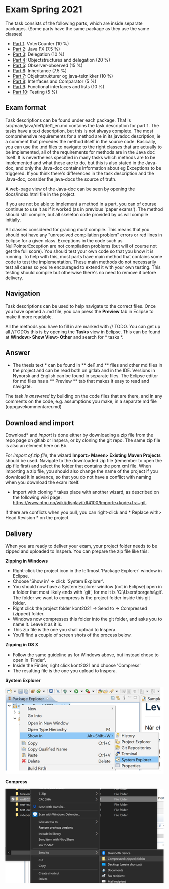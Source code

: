 # Exam Spring 2021

The task consists of the following parts, which are inside separate packages. (Some parts have the same package as they use the same classes)

- [Part 1](src/main/java/del1/del1_en.md): VoterCounter (10 %)
- [Part 2](src/main/java/del2/del2_en.md): Java FX (7.5 %)
- [Part 3](src/main/java/del3/del3_en.md): Delegation (10 %)
- [Part 4](src/main/java/del4/del4_en.md): Objectstructures and delegation (20 %)
- [Part 5](src/main/java/del5_8/del5_8_en.md): Observer-observed (15 %)
- [Part 6](src/main/java/del5_8/del5_8_en.md): Inheritance (7.5 %)
- [Part 7](src/main/java/del5_8/del5_8_en.md): Objektstrukturer og java-teknikker (10 %)
- [Part 8](src/main/java/del5_8/del5_8_en.md): Interfaces and Comparator (5 %)
- [Part 9](src/main/java/del9/del9_en.md): Functional interfaces and lists (10 %)
- [Part 10](src/main/java/del10/del10.md): Testing (5 %)



## Exam format

Task descriptions can be found under each package. That is src/main/java/del1/del1_en.md contains the task description for part 1. The tasks have a text description, but this is not always complete. The most comprehensive requirements for a method are in its javadoc description, ie a comment that precedes the method itself in the source code. Basically, you can use the .md files to navigate to the right classes that are actually to be implemented, all of the requirements for methods are in the Java doc itself. It is nevertheless specified in many tasks which methods are to be implemented and what these are to do, but this is also stated in the Java-doc, and only the Java-doc contains information about eg Exceptions to be triggered. If you think there's differences in the task description and the Java-doc, consider the java-docs the source of truth. 

A web-page view of the Java-doc can be seen by opening the docs/index.html file in the project. 

If you are not be able to implement a method in a part, you can of course continue to use it as if it worked (as in previous 'paper exams'). The method should still compile, but all skeleton code provided by us will compile initially. 

All classes considered for grading must compile. This means that you should not have any "unresolved compilation problem" errors or red lines in Eclipse for a given class.
Exceptions in the code such as NullPointerException are not compilation problems (but will of course not get the full score). You should test your own code so that you know it is running. To help with this, most parts have main method that contains some code to test the implementation. These main methods do not necessarily test all cases so you're encouraged to extend it with your own testing. This testing should compile but otherwise there's no need to remove it before delivery. 

## Navigation

Task descriptions can be used to help navigate to the correct files. Once you have opened a .md file, you can press the **Preview** tab in Eclipse to make it more readable.

All the methods you have to fill in are marked with // TODO. You can get up all //TODOs this is by opening the **Tasks** view in Eclipse. This can be found at **Window> Show View> Other** and search for * tasks *.

## Answer

* The thesis text * can be found in ** del1.md ** files and other md files in the project and can be read both on gitlab and in the IDE. Versions in Nynorsk and English can be found in separate files. The Eclipse editor for md files has a ** Preview ** tab that makes it easy to read and navigate.

The task *is answered* by building on the code files that are there, and in any comments on the code, e.g. assumptions you make, in a separate md file (oppgavekommentarer.md)



## Download and import

  Download* and *import* is done either by downloading a zip file from the repo page on gitlab or Inspera, or by cloning the git repo. The same zip file is also an element here on Bb.

For *import of zip file*, the wizard **Import> Maven> Existing Maven Projects** should be used. Navigate to the downloaded zip file (remember to open the zip file first) and select the folder that contains the pom.xml file. When importing a zip file, you should also change the name of the project if you download it in advance, so that you do not have a conflict with naming when you download the exam itself.

* Import with cloning * takes place with another wizard, as described on the following wiki page: <https://www.ntnu.no/wiki/display/tdt4100/Importe+kode+fra+git>.


If there are conflicts when you pull, you can right-click and * Replace with> Head Revision * on the project.

## Delivery
When you are ready to deliver your exam, your project folder needs to be zipped and uploaded to Inspera. You can prepare the zip file like this:

**Zipping in Windows**
- Right-click the project icon in the leftmost 'Package Explorer' window in Eclipse.
- Choose 'Show in' -> click 'System Explorer'.
- You should now have a System Explorer window (not in Eclipse) open in a folder that most likely ends with 'git', for me it is 'C:\Users\borgeha\git'. The folder we want to compress is the project folder inside this git folder.
- Right click the project folder kont2021 -> Send to  -> Compressed (zipped) folder.
- Windows now compresses this folder into the git folder, and asks you to name it. Leave it as it is.
- This zip file is the one you shall upload to Inspera.
- You'll find a couple of screen shots of the process below.

**Zipping in OS X**
- Follow the same guideline as for Windows above, but instead chose to open in 'Finder'.
- Inside the Finder, right click kont2021 and choose 'Compress'
- The resulting file is the one you upload to Inspera.

**System Explorer**

<img src="System_Explorer.png" alt="drawing" width="600"/>

**Compress**

<img src="Compress.png" alt="drawing" width="600"/>